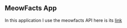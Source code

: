 ## MeowFacts App 

In this application I use the meowfacts API here is its [link](https://github.com/wh-iterabb-it/meowfacts)

